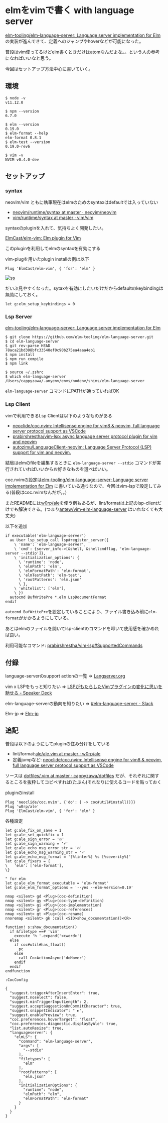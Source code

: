 # elmをvimで書く with language server
[elm\-tooling/elm\-language\-server: Language server implementation for Elm](https://github.com/elm-tooling/elm-language-server) の実装が進んできて、定義へのジャンプやhoverなどが可能になった。

普段はvim使ってるけどelm書くときだけはatomなんだよな。。という人の参考になればいいなと思う。

今回はセットアップ方法中心に書いていく。

## 環境
```
$ node -v
v11.12.0

$ npm --version
6.7.0

$ elm --version
0.19.0
$ elm-format --help
elm-format 0.8.1
$ elm-test --version
0.19.0-rev6

$ vim -v
NVIM v0.4.0-dev
```

## セットアップ
### syntax
neovim/vim ともに執筆現在はelmのためのsyntaxはdefaultでは入っていない
* [neovim/runtime/syntax at master · neovim/neovim](https://github.com/neovim/neovim/tree/master/runtime/syntax)
* [vim/runtime/syntax at master · vim/vim](https://github.com/vim/vim/tree/master/runtime/syntax)

syntaxのpluginを入れて、気持ちよく開発したい。

[ElmCast/elm\-vim: Elm plugin for Vim](https://github.com/ElmCast/elm-vim)

このpluginを利用してelmのsyntaxを有効にする

vim-plugを用いたplugin installの例は以下

```
Plug 'ElmCast/elm-vim', { 'for': 'elm' }
```

[![ss](https://raw.githubusercontent.com/cappyzawa/demo/master/elm-vim/elm-vim.png)](.)

だいぶ見やすくなった。sytaxを有効にしたいだけだからdefaultのkeybindingは無効にしておく。
```
let g:elm_setup_keybindings = 0
```

### Lsp Server
[elm\-tooling/elm\-language\-server: Language server implementation for Elm](https://github.com/elm-tooling/elm-language-server)

```
$ git clone https://github.com/elm-tooling/elm-language-server.git
$ cd elm-language-server
$ git rev-parse HEAD
78aca21bd308bfc33540ef0c90b275ea4aaa4eb1
$ npm install
$ npm run compile
$ npm link

$ source ~/.zshrc
$ which elm-language-server
/Users/cappyzawa/.anyenv/envs/nodenv/shims/elm-language-server
```

`elm-language-server` コマンドにPATHが通っていればOK

### Lsp Client
vimで利用できるLsp Clientは以下のようなものがある
* [neoclide/coc\.nvim: Intellisense engine for vim8 & neovim, full language server protocol support as VSCode](https://github.com/neoclide/coc.nvim)
* [prabirshrestha/vim\-lsp: async language server protocol plugin for vim and neovim](https://github.com/prabirshrestha/vim-lsp)
* [autozimu/LanguageClient\-neovim: Language Server Protocol \(LSP\) support for vim and neovim\.](https://github.com/autozimu/LanguageClient-neovim)

結局はelmのfileを編集するときに `elm-language-server --stdio` コマンドが実行されていればいいからお好きなものを選べばいい。

coc.nvimの設定は[elm\-tooling/elm\-language\-server: Language server implementation for Elm](https://github.com/elm-tooling/elm-language-server#vim) に書いている通りなので、今回はvim-lspで設定してみる(普段はcoc.nvimなんだが。。)

またREADMEには[w0rp/ale](https://github.com/w0rp/ale)を使う例もあるが、lint/formatは上記のlsp-clientだけでも解決できる。(つまり[antew/vim\-elm\-language\-server](https://github.com/antew/vim-elm-language-server) はいれなくても大丈夫)

以下を追加
```
if executable('elm-language-server')
  au User lsp_setup call lsp#register_server({
    \ 'name': 'elm-language-server',
    \ 'cmd': {server_info->[&shell, &shellcmdflag, 'elm-language-server --stdio']},
    \ 'initialization_options': {
      \ 'runtime': 'node',
      \ 'elmPath': 'elm',
      \ 'elmFormatPath': 'elm-format',
      \ 'elmTestPath': 'elm-test',
      \ 'rootPatterns': 'elm.json'
      \ },
    \ 'whitelist': ['elm'],
    \ })
  autocmd BufWritePre *.elm LspDocumentFormat
endif
```

`autocmd BufWritePre`を設定していることにより、ファイル書き込み前に`elm-format`がかかるようにしている。

あとはelmのファイルを開いてlsp-clientのコマンドを叩いて使用感を確かめれば良い。

利用可能なコマンド: [prabirshrestha/vim\-lsp#SupportedCommands](https://github.com/prabirshrestha/vim-lsp#supported-commands)

## 付録
language-serverのsupport actionの一覧 => [Langserver\.org](https://langserver.org/)

vim x LSPをもっと知りたい => [LSPがもたらしたVimプラグインの変化に思いを馳せる \- Speaker Deck](https://speakerdeck.com/lighttiger2505/lspkamotarasitavimhurakuinfalsebian-hua-nisi-iwochi-seru)

elm-language-serverの動向を知りたい => [#elm-language-server - Slack](https://elmlang.slack.com/messages/C6ZRS3ALU)

Elm-jp => [Elm\-jp](https://elm-lang.jp/)

## 追記
普段は以下のようにしてpluginの住み分けをしている
* lint/format:[ale/ale\.vim at master · w0rp/ale](https://github.com/w0rp/ale/blob/master/plugin/ale.vim)
* 定義jumpなど: [neoclide/coc\.nvim: Intellisense engine for vim8 & neovim, full language server protocol support as VSCode](https://github.com/neoclide/coc.nvim)

ソースは [dotfiles/\.vim at master · cappyzawa/dotfiles](https://github.com/cappyzawa/dotfiles/tree/master/.vim) だが、それぞれに関するところを抜粋してコピペすれば(たぶん)それなりに使えるコードを貼っておく

pluginのinstall
```
Plug 'neoclide/coc.nvim', {'do': { -> coc#util#install()}}
Plug 'w0rp/ale'
Plug 'ElmCast/elm-vim', { 'for': 'elm' }
```

各種設定
```
let g:ale_fix_on_save = 1
let g:ale_set_quickfix = 1
let g:ale_sign_error = '🔥'
let g:ale_sign_warning = '⚡️'
let g:ale_echo_msg_error_str = '🔥'
let g:ale_echo_msg_warning_str = '⚡️'
let g:ale_echo_msg_format = '[%linter%] %s [%severity%]'
let g:ale_fixers = {
\   'elm': ['elm-format'],
\}

" for elm
let g:ale_elm_format_executable = 'elm-format'
let g:ale_elm_format_options = '--yes --elm-version=0.19'

nmap <silent> gd <Plug>(coc-definition)
nmap <silent> gy <Plug>(coc-type-definition)
nmap <silent> gi <Plug>(coc-implementation)
nmap <silent> gr <Plug>(coc-references)
nmap <silent> gt <Plug>(coc-rename)
nnoremap <silent> gk :call <SID>show_documentation()<CR>

function! s:show_documentation()
  if &filetype ==# 'vim'
    execute 'h '.expand('<cword>')
  else
    if coc#util#has_float()
      pc
    else
      call CocActionAsync('doHover')
    endif
  endif
endfunction
```

`:CocConfig`
```
{
  "suggest.triggerAfterInsertEnter": true,
  "suggest.noselect": false,
  "suggest.minTriggerInputLength": 2,
  "suggest.acceptSuggestionOnCommitCharacter": true,
  "suggest.snippetIndicator": " ►",
  "suggest.enablePreview": true,
  "coc.preferences.hoverTarget": "float",
  "coc.preferences.diagnostic.displayByAle": true,
  "list.autoResize": true,
  "languageserver": {
    "elmLS": {
      "command": "elm-language-server",
      "args": [
        "--stdio"
      ],
      "filetypes": [
        "elm"
      ],
      "rootPatterns": [
        "elm.json"
      ],
      "initializationOptions": {
        "runtime": "node",
        "elmPath": "elm",
        "elmFormatPath": "elm-format"
      }
    }
  }
}
```
